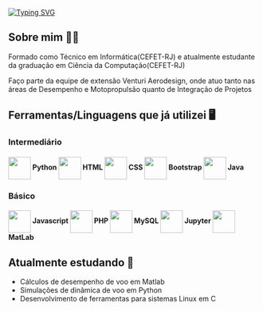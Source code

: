 
[![Typing SVG](https://readme-typing-svg.demolab.com/?lines=print("");std::cout+<<+"";System.out.println("");Console.log(""))](https://git.io/typing-svg)

## Sobre mim 👨‍🎓
<p>Formado como Técnico em Informática(CEFET-RJ) e atualmente estudante da graduação em Ciência da Computação(CEFET-RJ)</p>
<p>Faço parte da equipe de extensão Venturi Aerodesign, onde atuo tanto nas áreas de Desempenho e Motopropulsão quanto de Integração de Projetos</p>

## Ferramentas/Linguagens que já utilizei 🖥️
<div>
 
  ### Intermediário
  <h4>
  <img height=45 align="center" src="https://cdn.jsdelivr.net/gh/devicons/devicon/icons/python/python-original.svg" /> Python 
  <img height=45 align="center" src="https://cdn.jsdelivr.net/gh/devicons/devicon/icons/html5/html5-original.svg" /> HTML
  <img height=45 align="center" src="https://cdn.jsdelivr.net/gh/devicons/devicon/icons/css3/css3-original.svg" /> CSS
  <img height=45 align="center" src="https://cdn.jsdelivr.net/gh/devicons/devicon@latest/icons/bootstrap/bootstrap-original.svg" /> Bootstrap
  <img height=45 align="center" src="https://cdn.jsdelivr.net/gh/devicons/devicon@latest/icons/java/java-original.svg" /> Java 
  </h4>
  
  ### Básico
  <h4>
  <img height=45 align="center" src="https://cdn.jsdelivr.net/gh/devicons/devicon/icons/javascript/javascript-original.svg" /> Javascript
  <img height=45 align="center" src="https://cdn.jsdelivr.net/gh/devicons/devicon/icons/php/php-original.svg" /> PHP
  <img height=45 align="center" src="https://cdn.jsdelivr.net/gh/devicons/devicon/icons/mysql/mysql-original.svg" /> MySQL
  <img height=45 align="center" src="https://cdn.jsdelivr.net/gh/devicons/devicon/icons/jupyter/jupyter-original-wordmark.svg" /> Jupyter
  <img height=45 align="center" src="https://cdn.jsdelivr.net/gh/devicons/devicon@latest/icons/matlab/matlab-original.svg" /> MatLab
  </h4>
</div> 

## Atualmente estudando 📒
  - Cálculos de desempenho de voo em Matlab
  - Simulações de dinâmica de voo em Python
  - Desenvolvimento de ferramentas para sistemas Linux em C
